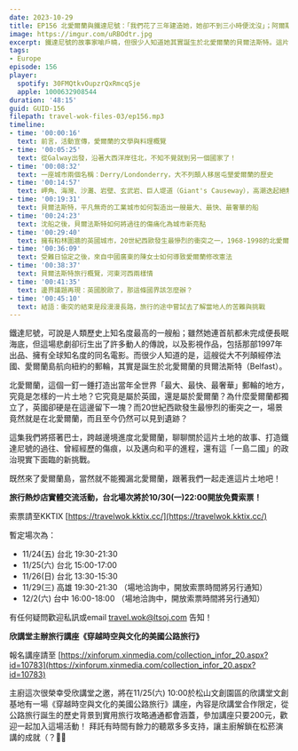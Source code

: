```yaml
---
date: 2023-10-29
title: EP156 北愛爾蘭與鐵達尼號：「我們花了三年建造她，她卻不到三小時便沈沒」；阿爾斯特的傷痕如何癒合？
image: https://imgur.com/uRBOdtr.jpg
excerpt: 鐵達尼號的故事家喻戶曉，但很少人知道她其實誕生於北愛爾蘭的貝爾法斯特。這片孕育出鐵達尼號的土地，究竟是怎樣的地方？怎樣的歷史因素，讓愛爾蘭島上出現兩個國家並存局面？又是怎樣的問題，導致30年層出不窮的武裝衝突？和我們一起認識北愛爾蘭的過去與現在！
tags:
- Europe
episode: 156
player:
  spotify: 30FMQtkvOupzrQxRmcqSje
  apple: 1000632908544
duration: '48:15'
guid: GUID-156
filepath: travel-wok-files-03/ep156.mp3
timeline:
- time: '00:00:16'
  text: 前言，活動宣傳，愛爾蘭的文學與料理概覽
- time: '00:05:25'
  text: 從Galway出發，沿著大西洋岸往北，不知不覺就到另一個國家了！
- time: '00:08:32'
  text: 一座城市兩個名稱：Derry/Londonderry，大不列顛人移居屯墾愛爾蘭的歷史
- time: '00:14:57'
  text: 岬角、海灣、沙灘、岩壁、玄武岩、巨人堤道（Giant's Causeway），高潮迭起絕無冷場的北部海岸 Antrim Coast
- time: '00:19:31'
  text: 貝爾法斯特，平凡無奇的工業城市如何製造出一艘最大、最快、最奢華的船
- time: '00:24:23'
  text: 沈船之後，貝爾法斯特如何將過往的傷痛化為城市新亮點
- time: '00:29:40'
  text: 擁有柏林圍牆的英國城市，20世紀西歐發生最慘烈的衝突之一，1968-1998的北愛爾蘭問題時代
- time: '00:36:09'
  text: 受難日協定之後，來自中國廣東的陳女士如何導致愛爾蘭修改憲法
- time: '00:38:37'
  text: 貝爾法斯特旅行概覽，河東河西兩樣情
- time: '00:41:35'
  text: 邊界議題再現：英國脫歐了，那這條國界該怎麼辦？
- time: '00:45:10'
  text: 結語：衝突的結束是段漫漫長路，旅行的途中嘗試去了解當地人的苦難與挑戰
---
```

鐵達尼號，可說是人類歷史上知名度最高的一艘船；雖然她連首航都未完成便長眠海底，但這場悲劇卻衍生出了許多動人的傳說，以及影視作品，包括那部1997年出品、擁有全球知名度的同名電影。而很少人知道的是，這艘從大不列顛經停法國、愛爾蘭島航向紐約的郵輪，其實是誕生於北愛爾蘭的貝爾法斯特（Belfast）。

北愛爾蘭，這個一釘一錘打造出當年全世界「最大、最快、最奢華」郵輪的地方，究竟是怎樣的一片土地？它究竟是屬於英國，還是屬於愛爾蘭？為什麼愛爾蘭都獨立了，英國卻硬是在這邊留下一塊？而20世紀西歐發生最慘烈的衝突之一，場景竟然就是在北愛爾蘭，而且至今仍然可以見到遺跡？

這集我們將搭著巴士，跨越邊境進度北愛爾蘭，聊聊關於這片土地的故事、打造鐵達尼號的過往、曾經經歷的傷痕，以及邁向和平的進程，還有這「一島二國」的政治現實下面臨的新挑戰。

既然來了愛爾蘭島，當然就不能獨漏北愛爾蘭，跟著我們一起走進這片土地吧！

**旅行熱炒店實體交流活動，台北場次將於10/30(一)22:00開放免費索票！**

索票請至KKTIX [https://travelwok.kktix.cc/](https://travelwok.kktix.cc/)

暫定場次為：

* 11/24(五) 台北 19:30-21:30
* 11/25(六) 台北 15:00-17:00
* 11/26(日) 台北 13:30-15:30
* 11/29(三) 高雄 19:30-21:30 （場地洽詢中，開放索票時間將另行通知）
* 12/2(六) 台中 16:00-18:00 （場地洽詢中，開放索票時間將另行通知）

有任何疑問歡迎私訊或email travel.wok@ltsoj.com 告知！

**欣講堂主辦旅行講座《穿越時空與文化的美國公路旅行》**

報名講座請至 [https://xinforum.xinmedia.com/collection_infor_20.aspx?id=10783](https://xinforum.xinmedia.com/collection_infor_20.aspx?id=10783)

主廚這次很榮幸受欣講堂之邀，將在11/25(六) 10:00於松山文創園區的欣講堂文創基地有一場《穿越時空與文化的美國公路旅行》講座，內容是欣講堂合作限定，從公路旅行誕生的歷史背景到實用旅行攻略通通都會涵蓋，參加講座只要200元，歡迎一起加入這場活動！ 拜託有時間有餘力的聽眾多多支持，讓主廚解鎖在松菸演講的成就（？🥺😂

